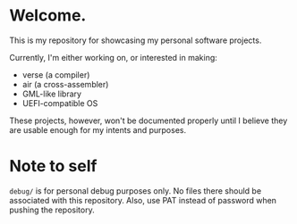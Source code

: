 # Welcome.

This is my repository for showcasing my personal software projects.

Currently, I'm either working on, or interested in making:
- verse (a compiler)
- air (a cross-assembler)
- GML-like library
- UEFI-compatible OS

These projects, however, won't be documented properly until I believe they are usable enough for my intents and purposes.

# Note to self

`debug/` is for personal debug purposes only. No files there should be associated with this repository.
Also, use PAT instead of password when pushing the repository.
